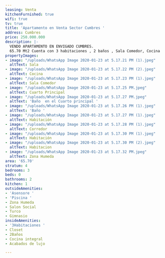 ```yaml
---
leasing: Venta
kitchenFurnished: true
wifi: true
tv: true
title: 'Apartamento en Venta Sector Cumbres '
address: Cumbres
price: 250.000.000
description: |-
  VENDO APARTAMENTO EN ENVIGADO CUMBRES.
  65.70 Mt2 Cuenta con 3 habitaciones , 2 baños , Sala Comedor, Cocina integral, Parqueadero, Vigilancia 24 horas, Piscina, Juegos infantiles, Salón Social, Gimnasio. Transporte público Cercano
propertyImages:
- image: "/uploads/WhatsApp Image 2020-01-23 at 5.17.21 PM (1).jpeg"
  altText: Sala
- image: "/uploads/WhatsApp Image 2020-01-23 at 5.17.22 PM (2).jpeg"
  altText: Cocina
- image: "/uploads/WhatsApp Image 2020-01-23 at 5.17.23 PM (1).jpeg"
  altText: Sala Comedor
- image: "/uploads/WhatsApp Image 2020-01-23 at 5.17.25 PM.jpeg"
  altText: Cuarto Principal
- image: "/uploads/WhatsApp Image 2020-01-23 at 5.17.27 PM.jpeg"
  altText: 'Baño  en el Cuarto principal '
- image: "/uploads/WhatsApp Image 2020-01-23 at 5.17.26 PM (1).jpeg"
  altText: 'Baño '
- image: "/uploads/WhatsApp Image 2020-01-23 at 5.17.27 PM (1).jpeg"
  altText: Habitación
- image: "/uploads/WhatsApp Image 2020-01-23 at 5.17.28 PM (1).jpeg"
  altText: Corredor
- image: "/uploads/WhatsApp Image 2020-01-23 at 5.17.30 PM (1).jpeg"
  altText: Habitación
- image: "/uploads/WhatsApp Image 2020-01-23 at 5.17.30 PM (2).jpeg"
  altText: Habitacion
- image: "/uploads/WhatsApp Image 2020-01-23 at 5.17.32 PM.jpeg"
  altText: Zona Humeda
area: '65.70'
stratum: 4
bedrooms: 3
beds: 0
bathrooms: 2
kitchen: 1
outsideAmenities:
- 'Asensore '
- 'Piscina '
- Zona Humeda
- Salon Social
- Turco
- Gimnasio
insideAmenities:
- '3Habitaciones '
- Closet
- 2Baños
- Cocina integral
- Acabados de lujo

---
```

